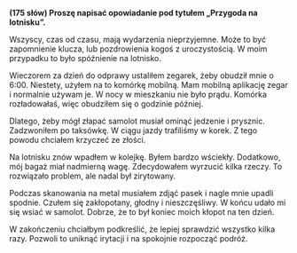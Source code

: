 **(175 słów) Proszę napisać opowiadanie pod tytułem „Przygoda na lotnisku”.**

Wszyscy, czas od czasu, mają wydarzenia nieprzyjemne.
Może to być zapomnienie klucza, lub pozdrowienia kogoś z uroczystością.
W moim przypadku to było spóźnienie na lotnisko.

Wieczorem za dzień do odprawy ustaliłem zegarek, żeby obudził mnie o 6:00.
Niestety, użyłem na to komórkę mobilną.
Mam mobilną aplikację zegar i normalnie używam je.
W nocy w mieszkaniu nie było prądu.
Komórka rozładowałaś, więc obudziłem się o godzinie później.

Dlatego, żeby mógł złapać samolot musiał ominąć jedzenie i prysznic.
Zadzwoniłem po taksówkę.
W ciągu jazdy trafiliśmy w korek.
Z tego powodu chciałem krzyczeć ze złości.

Na lotnisku znów wpadłem w kolejkę.
Byłem bardzo wściekły.
Dodatkowo, mój bagaż miał nadmierną wagę.
Zdecydowałem wyrzucić kilka rzeczy.
To rozwiązało problem, ale nadal był zirytowany.

Podczas skanowania na metal musiałem zdjąć pasek i nagle mnie upadli spodnie.
Czułem się zakłopotany, głodny i nieszczęśliwy.
W końcu udało mi się wsiać w samolot.
Dobrze, że to był koniec moich kłopot na ten dzień.

W zakończeniu chciałbym podkreślić, że lepiej sprawdzić wszystko kilka razy.
Pozwoli to uniknąć irytacji i na spokojnie rozpocząć podróż.
